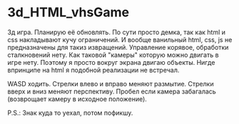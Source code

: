 # 3d_HTML_vhsGame
3д игра. Планирую её обновлять. По сути просто демка, так как html и css накладывают кучу ограничений. И вообще ванильный html, css, js не предназначены для такиз извращений. Управление корявое, обработки сталкновений нету. Как таковой "камеры" которую можно двигать в игре нету. Поэтому я просто вокруг экрана двигаю объекты. Нигде впринципе на html я подобной реализации не встречал. 


WASD ходить. Стрелки влево и вправо меняют размытие. Стрелки вверх и вниз меняют перспективу. Пробел если камера забагалась (возврощает камеру в исходное положение).

P.S.: Знак куда то уехал, потом пофикшу.
